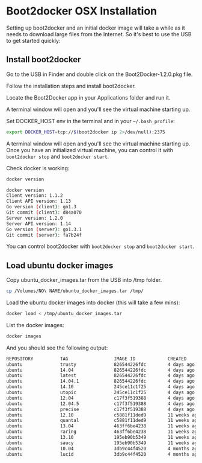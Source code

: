 
Boot2docker OSX Installation
===================

Setting up boot2docker and an initial docker image will take a while as it needs to download large files from the Internet. So it's best to use the USB to get started quickly:

Install boot2docker
---------------

Go to the USB in Finder and double click on the Boot2Docker-1.2.0.pkg file.

Follow the installation steps and install boot2docker.

Locate the Boot2Docker app in your Applications folder and run it.

A terminal window will open and you'll see the virtual machine starting up.

Set DOCKER_HOST env in the terminal and in your ```~/.bash_profile```:

```bash
export DOCKER_HOST=tcp://$(boot2docker ip 2>/dev/null):2375
```

A terminal window will open and you'll see the virtual machine starting up. Once you have an initialized virtual machine, you can control it with ```boot2docker stop``` and ```boot2docker start```.

Check docker is working:

```bash
docker version
```

```bash
docker version
Client version: 1.1.2
Client API version: 1.13
Go version (client): go1.3
Git commit (client): d84a070
Server version: 1.2.0
Server API version: 1.14
Go version (server): go1.3.1
Git commit (server): fa7b24f
```

You can control boot2docker with ```boot2docker stop``` and ```boot2docker start```.

Load ubuntu docker images
---------------

Copy ubuntu_docker_images.tar from the USB into /tmp folder.

```bash
cp /Volumes/NO\ NAME/ubuntu_docker_images.tar /tmp/
```

Load the ubuntu docker images into docker (this will take a few mins):

```bash
docker load < /tmp/ubuntu_docker_images.tar
```

List the docker images:

```bash
docker images
```

And you should see the following output:

```bash
REPOSITORY          TAG                 IMAGE ID            CREATED             VIRTUAL SIZE
ubuntu              trusty              826544226fdc        4 days ago          194.2 MB
ubuntu              14.04               826544226fdc        4 days ago          194.2 MB
ubuntu              latest              826544226fdc        4 days ago          194.2 MB
ubuntu              14.04.1             826544226fdc        4 days ago          194.2 MB
ubuntu              14.10               245ce11c1f25        4 days ago          202.5 MB
ubuntu              utopic              245ce11c1f25        4 days ago          202.5 MB
ubuntu              12.04               c17f3f519388        4 days ago          106.7 MB
ubuntu              12.04.5             c17f3f519388        4 days ago          106.7 MB
ubuntu              precise             c17f3f519388        4 days ago          106.7 MB
ubuntu              12.10               c5881f11ded9        11 weeks ago        172.2 MB
ubuntu              quantal             c5881f11ded9        11 weeks ago        172.2 MB
ubuntu              13.04               463ff6be4238        11 weeks ago        169.4 MB
ubuntu              raring              463ff6be4238        11 weeks ago        169.4 MB
ubuntu              13.10               195eb90b5349        11 weeks ago        184.7 MB
ubuntu              saucy               195eb90b5349        11 weeks ago        184.7 MB
ubuntu              10.04               3db9c44f4520        4 months ago        183 MB
ubuntu              lucid               3db9c44f4520        4 months ago        183 MB
```
